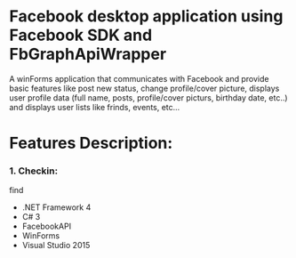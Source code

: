 # Facebook desktop application using Facebook SDK and FbGraphApiWrapper

A winForms application that communicates with Facebook and provide basic features like
post new status, change profile/cover picture, displays user profile data (full name, posts, profile/cover picturs, birthday date, etc..) 
and displays user lists like frinds, events, etc...


  
 # Features Description:
  
<h3>1. Checkin: </h3>
  find
  
  <ul>
  <li>.NET Framework 4</li>
  <li>C# 3</li>
  <li>FacebookAPI</li>
  <li>WinForms</li>
  <li>Visual Studio 2015</li>
</ul>

  
  




